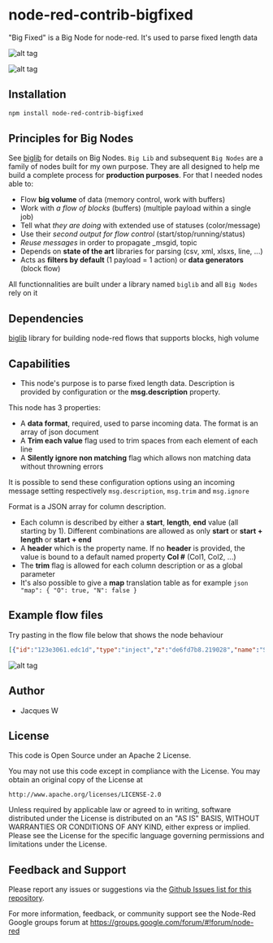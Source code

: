 # node-red-contrib-bigfixed

"Big Fixed" is a Big Node for node-red. It's used to parse fixed length data

![alt tag](https://cloud.githubusercontent.com/assets/18165555/15455964/d587f2ea-2062-11e6-99c1-e74f7bd7a6df.png)

![alt tag](https://cloud.githubusercontent.com/assets/18165555/15455967/dc8d9a22-2062-11e6-986d-bc192ffa95de.png)

## Installation
```bash
npm install node-red-contrib-bigfixed
```

## Principles for Big Nodes

See [biglib](https://www.npmjs.com/package/node-red-biglib) for details on Big Nodes.
`Big Lib` and subsequent `Big Nodes` are a family of nodes built for my own purpose. They are all designed to help me build a complete process for **production purposes**. For that I needed nodes able to:

* Flow **big volume** of data (memory control, work with buffers)
* Work with *a flow of blocks* (buffers) (multiple payload within a single job)
* Tell what *they are doing* with extended use of statuses (color/message)
* Use their *second output for flow control* (start/stop/running/status)
* *Reuse messages* in order to propagate _msgid, topic
* Depends on **state of the art** libraries for parsing (csv, xml, xlsxs, line, ...)
* Acts as **filters by default** (1 payload = 1 action) or **data generators** (block flow)

All functionnalities are built under a library named `biglib` and all `Big Nodes` rely on it

## Dependencies

[biglib](https://www.npmjs.com/package/node-red-biglib) library for building node-red flows that supports blocks, high volume

## Capabilities

* This node's purpose is to parse fixed length data. Description is provided by configuration or the **msg.description** property.

This node has 3 properties:

* A **data format**, required, used to parse incoming data. The format is an array of json document
* A **Trim each value** flag used to trim spaces from each element of each line
* A **Silently ignore non matching** flag which allows non matching data without throwning errors

It is possible to send these configuration options using an incoming message setting respectively `msg.description`, `msg.trim` and `msg.ignore`

Format is a JSON array for column description. 
* Each column is described by either a **start**, **length**, **end** value (all starting by 1). Different combinations are allowed as only **start** or **start + length** or **start + end**
* A **header** which is the property name. If no **header** is provided, the value is bound to a default named property **Col #** (Col1, Col2, ...)
* The **trim** flag is allowed for each column description or as a global parameter
* It's also possible to give a **map** translation table as for example ```json "map": { "O": true, "N": false }```

## Example flow files

Try pasting in the flow file below that shows the node behaviour 

  ```json
[{"id":"123e3061.edc1d","type":"inject","z":"de6fd7b8.219028","name":"Sample","topic":"","payload":"","payloadType":"date","repeat":"","crontab":"","once":false,"x":130,"y":120,"wires":[["7d6e179.f8291e8"]]},{"id":"7d6e179.f8291e8","type":"function","z":"de6fd7b8.219028","name":"Sample","func":"msg.payload = \"DATA1     DADA2     DATA3   \";\nreturn msg;","outputs":1,"noerr":0,"x":280,"y":120,"wires":[["e6f9a5eb.190658"]]},{"id":"e6f9a5eb.190658","type":"bigfixed","z":"de6fd7b8.219028","name":"fixed","trim":false,"syntax":"javascript","description":"[\n    { \"start\": 1, \"length\": 10, \"trim\": true, \"header\": \"H1\" },\n    { \"start\": 13, \"length\": 3, \"header\": \"D2\" },\n    { \"header\": \"LAST\", \"trim\": true }\n]","ignore":true,"x":430,"y":120,"wires":[["5725bc93.a8da44"],["2087e47b.df781c"]]},{"id":"5725bc93.a8da44","type":"debug","z":"de6fd7b8.219028","name":"data","active":true,"console":"false","complete":"payload","x":690,"y":100,"wires":[]},{"id":"cf7165e3.308e98","type":"comment","z":"de6fd7b8.219028","name":"Sample usage of Big Fixed","info":"","x":190,"y":60,"wires":[]},{"id":"2087e47b.df781c","type":"function","z":"de6fd7b8.219028","name":"records","func":"if (msg.control && msg.control.state == 'end') return { payload: msg.control.records }","outputs":1,"noerr":0,"x":700,"y":140,"wires":[["1d141fec.e2ebe"]]},{"id":"1d141fec.e2ebe","type":"debug","z":"de6fd7b8.219028","name":"records","active":true,"console":"false","complete":"payload","x":840,"y":140,"wires":[]},{"id":"ff8b58af.0074a8","type":"inject","z":"de6fd7b8.219028","name":"Sample","topic":"","payload":"","payloadType":"date","repeat":"","crontab":"","once":false,"x":130,"y":180,"wires":[["d7b9e1c9.28462"]]},{"id":"d7b9e1c9.28462","type":"function","z":"de6fd7b8.219028","name":"Error","func":"msg.payload = \"DATA1\";\nmsg.description = [\n    { \"start\": 1, \"length\": 10, \"trim\": true, \"header\": \"H1\" },\n    { \"start\": 13, \"length\": 3, \"header\": \"D2\" },\n    { \"header\": \"LAST\", \"trim\": true }\n]\nreturn msg;","outputs":1,"noerr":0,"x":270,"y":180,"wires":[["8dcbdd77.72342"]]},{"id":"8dcbdd77.72342","type":"bigfixed","z":"de6fd7b8.219028","name":"fixed","trim":false,"syntax":"javascript","description":"","ignore":false,"x":430,"y":180,"wires":[[],[]]},{"id":"aa93452c.556cb8","type":"inject","z":"de6fd7b8.219028","name":"Sample","topic":"","payload":"","payloadType":"date","repeat":"","crontab":"","once":false,"x":130,"y":240,"wires":[["a42c9bfa.5bd368"]]},{"id":"a42c9bfa.5bd368","type":"function","z":"de6fd7b8.219028","name":"Ignore","func":"msg.payload = \"DATA1\";\nmsg.description = [\n    { \"start\": 1, \"length\": 10, \"trim\": true, \"header\": \"H1\" },\n    { \"start\": 13, \"length\": 3, \"header\": \"D2\" },\n    { \"header\": \"LAST\", \"trim\": true }\n]\nmsg.ignore = true;\nreturn msg;","outputs":1,"noerr":0,"x":270,"y":240,"wires":[["c1d5c08f.3e2a4"]]},{"id":"c1d5c08f.3e2a4","type":"bigfixed","z":"de6fd7b8.219028","name":"fixed","trim":false,"syntax":"javascript","description":"","ignore":false,"x":430,"y":240,"wires":[[],[]]}]
  ```

  ![alt tag](https://cloud.githubusercontent.com/assets/18165555/15455962/c7044bce-2062-11e6-82a0-56b7b1874a28.png)

## Author

  - Jacques W

## License

This code is Open Source under an Apache 2 License.

You may not use this code except in compliance with the License. You may obtain an original copy of the License at

    http://www.apache.org/licenses/LICENSE-2.0

Unless required by applicable law or agreed to in writing, software distributed under the License is distributed on an
"AS IS" BASIS, WITHOUT WARRANTIES OR CONDITIONS OF ANY KIND, either express or implied. Please see the
License for the specific language governing permissions and limitations under the License.

## Feedback and Support

Please report any issues or suggestions via the [Github Issues list for this repository](https://github.com/Jacques44/node-red-contrib-bigfixed/issues).

For more information, feedback, or community support see the Node-Red Google groups forum at https://groups.google.com/forum/#!forum/node-red



